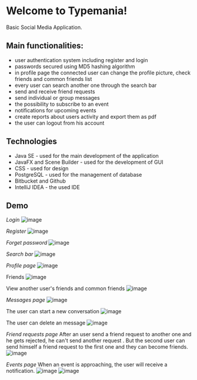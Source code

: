 # Welcome to Typemania!

Basic Social Media Application.

## Main functionalities:

 - user authentication system including register and login
 - passwords secured using MD5 hashing algorithm
 - in profile page the connected user can change the profile picture, check friends and common friends list
 - every user can search another one through the search bar
 - send and receive friend requests
 - send individual or group messages 
 - the possibility to subscribe to an event
 - notifications for upcoming events
 - create reports about users activity and export them as pdf
 - the user can logout from his account

## Technologies
 - Java SE - used for the main development of the application
 - JavaFX and Scene Builder - used for the development of GUI
 - CSS - used for design
 - PostgreSQL - used for the management of database
 - Bitbucket and Github 
 - IntelliJ IDEA - the used IDE


## Demo

*Login*
![image](https://user-images.githubusercontent.com/93188396/161097112-ee36ee63-ac02-4d09-88f7-0aca4857dafe.png)


*Register*
![image](https://user-images.githubusercontent.com/93188396/161097580-55a03e33-21a6-4c52-bdb9-194a5d48ae68.png)


*Forget password*
![image](https://user-images.githubusercontent.com/93188396/161097791-dc0af2e2-4a6d-45de-a347-58019325962f.png)


*Search bar*
![image](https://user-images.githubusercontent.com/93188396/161101380-6b8cf222-bd5e-479c-83d8-e91c71094c45.png)


*Profile page*
![image](https://user-images.githubusercontent.com/93188396/161098205-c91a550b-319b-49bc-b681-12918803a2f5.png)


Friends
![image](https://user-images.githubusercontent.com/93188396/161102424-a4f1d7b2-ce69-43a5-bf5c-ea4e3500368e.png)


View another user's friends and common friends
![image](https://user-images.githubusercontent.com/93188396/161103267-0b2dd151-c143-403f-a805-c0a727ff049a.png)


*Messages page*
![image](https://user-images.githubusercontent.com/93188396/161099965-be18545d-c407-4652-ba65-e5d66b28704b.png)


The user can start a new conversation
![image](https://user-images.githubusercontent.com/93188396/161100152-3f16226e-793c-417f-bb9b-ae656e0ff4fc.png)


The user can delete an message
![image](https://user-images.githubusercontent.com/93188396/161100301-d43f3eca-ed4c-4f96-ab3d-44103130044b.png)


*Friend requests page*
After an user send a friend request to another one and he gets rejected, he can't send another request . But the second user can send himself a friend request to the first one and they can become friends.
![image](https://user-images.githubusercontent.com/93188396/161100534-fbecf337-c212-4542-96b9-886158fcb0e9.png)


*Events page*
When an event is approaching, the user will receive a notification.
![image](https://user-images.githubusercontent.com/93188396/161101838-b88db07a-bca1-45c2-beac-a57a47135065.png)
![image](https://user-images.githubusercontent.com/93188396/161102301-b2518ce7-eb6c-4a6f-be01-e7aaddb321a6.png)










